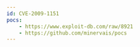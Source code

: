 ```yaml
---
id: CVE-2009-1151
pocs:
    - https://www.exploit-db.com/raw/8921
    - https://github.com/minervais/pocs
---
```

